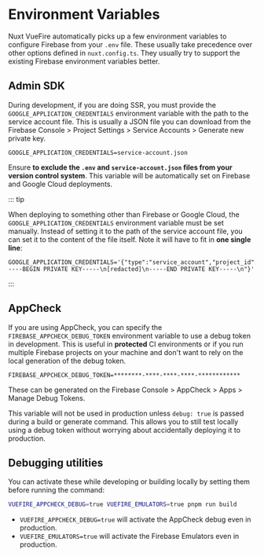 # Environment Variables

Nuxt VueFire automatically picks up a few environment variables to configure Firebase from your `.env` file. These usually take precedence over other options defined in `nuxt.config.ts`. They usually try to support the existing Firebase environment variables better.

## Admin SDK

During development, if you are doing SSR, you must provide the `GOOGLE_APPLICATION_CREDENTIALS` environment variable with the path to the service account file. This is usually a JSON file you can download from the Firebase Console > Project Settings > Service Accounts > Generate new private key.

```
GOOGLE_APPLICATION_CREDENTIALS=service-account.json
```

Ensure **to exclude the `.env` and `service-account.json` files from your version control system**. This variable will be automatically set on Firebase and Google Cloud deployments.

::: tip

When deploying to something other than Firebase or Google Cloud, the `GOOGLE_APPLICATION_CREDENTIALS` environment variable must be set manually. Instead of setting it to the path of the service account file, you can set it to the content of the file itself. Note it will have to fit in **one single line**:

```
GOOGLE_APPLICATION_CREDENTIALS='{"type":"service_account","project_id":"...","private_key_id":"...","private_key":"-----BEGIN PRIVATE KEY-----\n[redacted]\n-----END PRIVATE KEY-----\n"}'
```

:::

## AppCheck

If you are using AppCheck, you can specify the `FIREBASE_APPCHECK_DEBUG_TOKEN` environment variable to use a debug token in development. This is useful in **protected** CI environments or if you run multiple Firebase projects on your machine and don't want to rely on the local generation of the debug token.

```
FIREBASE_APPCHECK_DEBUG_TOKEN=********-****-****-****-************
```

These can be generated on the Firebase Console > AppCheck > Apps > Manage Debug Tokens.

This variable will not be used in production unless `debug: true` is passed during a build or generate command. This allows you to still test locally using a debug token without worrying about accidentally deploying it to production.

## Debugging utilities

You can activate these while developing or building locally by setting them before running the command:

```bash
VUEFIRE_APPCHECK_DEBUG=true VUEFIRE_EMULATORS=true pnpm run build
```

- `VUEFIRE_APPCHECK_DEBUG=true` will activate the AppCheck debug even in production.
- `VUEFIRE_EMULATORS=true` will activate the Firebase Emulators even in production.

